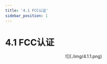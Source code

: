```yaml
---
title: '4.1 FCC认证'
sidebar_position: 1
---
```


# 4.1 FCC认证

<center>
![](./img/4.1.1.png)
</center>













